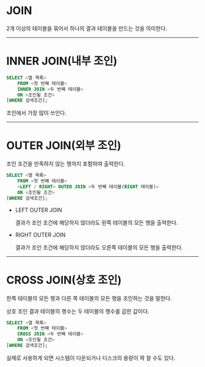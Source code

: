 # JOIN

2개 이상의 테이블을 묶어서 하나의 결과 테이블을 만드는 것을 의미한다.

---

# INNER JOIN(내부 조인)

```sql
SELECT <열 목록>
	FROM <첫 번째 테이블>
	INNER JOIN <두 번째 테이블>
	ON <조인될 조건>
[WHERE 검색조건];
```

조인에서 가장 많이 쓰인다.

---

# OUTER JOIN(외부 조인)

조인 조건을 만족하지 않는 행까지 포함하여 출력한다.

```sql
SELECT <열 목록>
	FROM <첫 번째 테이블>
	<LEFT / RIGHT> OUTER JOIN <두 번째 테이블(RIGHT 테이블)>
	ON <조인될 조건>
[WHERE 검색조건];
```

- LEFT OUTER JOIN

  결과가 조인 조건에 해당하지 않더라도 왼쪽 테이블의 모든 행을 출력한다.

- RIGHT OUTER JOIN

  결과가 조인 조건에 해당하지 않더라도 오른쪽 테이블의 모든 행을 출력한다.

---

# CROSS JOIN(상호 조인)

한쪽 테이블의 모든 행과 다른 쪽 테이블의 모든 행을 조인하는 것을 말한다.

상호 조인 결과 테이블의 행수는 두 테이블의 행수를 곱한 값이다.

```sql
SELECT <열 목록>
	FROM <첫 번째 테이블>
	CROSS JOIN <두 번째 테이블>
	ON <조인될 조건>
[WHERE 검색조건];
```

실제로 사용하게 되면 시스템이 다운되거나 디스크의 용량이 꽉 찰 수도 있다.
